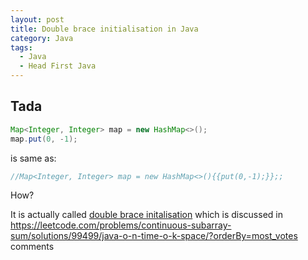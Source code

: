 ```yaml
---
layout: post
title: Double brace initialisation in Java
category: Java
tags:
  - Java
  - Head First Java
---
```

## Tada
```java
Map<Integer, Integer> map = new HashMap<>();
map.put(0, -1);
```
is same as:
```java
//Map<Integer, Integer> map = new HashMap<>(){{put(0,-1);}};;
```

How?

It is actually called [double brace initalisation](https://stackoverflow.com/questions/1958636/what-is-double-brace-initialization-in-java)
which is discussed in https://leetcode.com/problems/continuous-subarray-sum/solutions/99499/java-o-n-time-o-k-space/?orderBy=most_votes
comments
